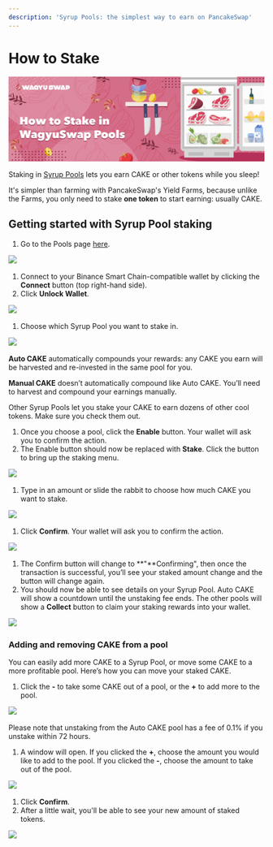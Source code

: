 ```yaml
---
description: 'Syrup Pools: the simplest way to earn on PancakeSwap'
---
```


# How to Stake

![](../../.gitbook/assets/10.-how-to-stake.jpg)

Staking in [Syrup Pools](https://docs.pancakeswap.finance/products/syrup-pool) lets you earn CAKE or other tokens while you sleep!

It's simpler than farming with PancakeSwap's Yield Farms, because unlike the Farms, you only need to stake **one token** to start earning: usually CAKE.

## **Getting started with Syrup Pool staking**

1. Go to the Pools page [here](https://pancakeswap.finance/pools).

![](../../.gitbook/assets/image%20%28105%29.png)

1. Connect to your Binance Smart Chain-compatible wallet by clicking the **Connect** button \(top right-hand side\).
2. Click **Unlock Wallet**.

![](../../.gitbook/assets/image%20%28128%29.png)

1. Choose which Syrup Pool you want to stake in.

![](../../.gitbook/assets/image%20%2894%29.png)

**Auto CAKE** automatically compounds your rewards: any CAKE you earn will be harvested and re-invested in the same pool for you.

**Manual CAKE** doesn’t automatically compound like Auto CAKE. You’ll need to harvest and compound your earnings manually.

Other Syrup Pools let you stake your CAKE to earn dozens of other cool tokens. Make sure you check them out.

1. Once you choose a pool, click the **Enable** button. Your wallet will ask you to confirm the action.
2. The Enable button should now be replaced with **Stake**. Click the button to bring up the staking menu.

![](../../.gitbook/assets/image%20%2880%29.png)

1. Type in an amount or slide the rabbit to choose how much CAKE you want to stake.

![](../../.gitbook/assets/image%20%2818%29.png)

1. Click **Confirm**. Your wallet will ask you to confirm the action.

![](../../.gitbook/assets/image%20%2822%29%20%281%29.png)

1. The Confirm button will change to **"**Confirming", then once the transaction is successful, you’ll see your staked amount change and the button will change again.
2. You should now be able to see details on your Syrup Pool. Auto CAKE will show a countdown until the unstaking fee ends. The other pools will show a **Collect** button to claim your staking rewards into your wallet.

![](../../.gitbook/assets/image%20%2859%29%20%281%29.png)

### **Adding and removing CAKE from a pool**

You can easily add more CAKE to a Syrup Pool, or move some CAKE to a more profitable pool. Here’s how you can move your staked CAKE.

1. Click the **-** to take some CAKE out of a pool, or the **+** to add more to the pool.

![](../../.gitbook/assets/image%20%2876%29.png)

Please note that unstaking from the Auto CAKE pool has a fee of 0.1% if you unstake within 72 hours.

1. A window will open. If you clicked the **+**, choose the amount you would like to add to the pool. If you clicked the **-**, choose the amount to take out of the pool.

![](../../.gitbook/assets/image%20%28139%29.png)

1. Click **Confirm**.
2. After a little wait, you'll be able to see your new amount of staked tokens.

![](../../.gitbook/assets/image%20%2888%29.png)

